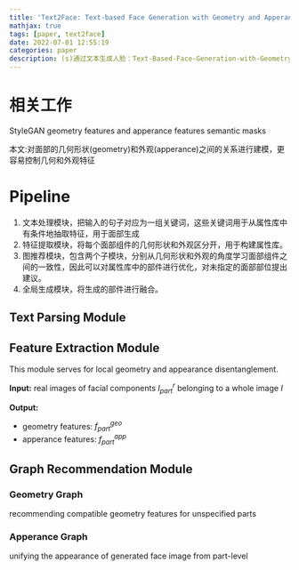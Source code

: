 ```yaml
---
title: 'Text2Face: Text-based Face Generation with Geometry and Apperance Control'
mathjax: true
tags: [paper, text2face]
date: 2022-07-01 12:55:19
categories: paper
description: (s)通过文本生成人脸：Text-Based-Face-Generation-with-Geometry-and-Apperance-Control.md
---
```


# 相关工作

StyleGAN
geometry features and apperance features
semantic masks

本文:对面部的几何形状(geometry)和外观(apperance)之间的关系进行建模，更容易控制几何和外观特征

# Pipeline

1. 文本处理模块，把输入的句子对应为一组关键词，这些关键词用于从属性库中有条件地抽取特征，用于面部生成
2. 特征提取模块，将每个面部组件的几何形状和外观区分开，用于构建属性库。
3. 图推荐模块，包含两个子模块，分别从几何形状和外观的角度学习面部组件之间的一致性，因此可以对属性库中的部件进行优化，对未指定的面部部位提出建议。
4. 全局生成模块，将生成的部件进行融合。

## Text Parsing Module

## Feature Extraction Module

This module serves for local geometry and appearance disentanglement.

**Input:** real images of facial components $I^r_{part}$ belonging to a whole image $I$

**Output:** 
- geometry features: $f^{geo}_{part}$
- apperance features: $f^{app}_{part}$



## Graph Recommendation Module 

### Geometry Graph 
recommending compatible geometry features for unspecified parts 

### Apperance Graph 
unifying the appearance of generated face image from part-level
